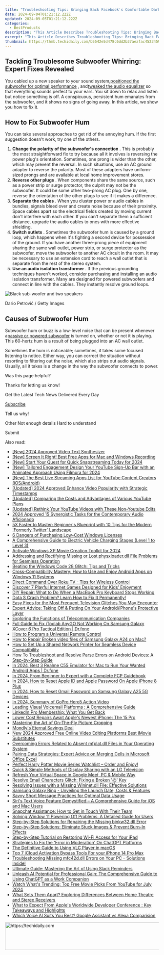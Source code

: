 ```yaml
---
title: "Troubleshooting Tips: Bringing Back Facebook's Comfortable Dark Theme"
date: 2024-09-04T01:21:12.222Z
updated: 2024-09-05T01:21:12.222Z
categories:
  - BestProducts
description: "This Article Describes Troubleshooting Tips: Bringing Back Facebook's Comfortable Dark Theme"
excerpt: "This Article Describes Troubleshooting Tips: Bringing Back Facebook's Comfortable Dark Theme"
thumbnail: https://thmb.techidaily.com/b5542e5d478c6dd2b37aeafac45234590634d7908fe5bd91d26afaf4f0bb4343.jpg
---
```


## Tackling Troublesome Subwoofer Whirring: Expert Fixes Revealed
 You cabled up a new speaker to your sound system,[positioned the subwoofer for optimal performance](https://www.lifewire.com/best-performance-for-subwoofer-3135131) , and[tweaked the audio equalizer](https://www.lifewire.com/adjust-frequencies-on-stereo-equalizer-3134898) so that everything sounds perfect to your ears. You sit down to relax and listen but notice something is off. A conspicuous, persistent hum emanates from the subwoofer, and it shows no signs of going away. In this article, we show you how to fix it.

## How to Fix Subwoofer Hum

 You can take several approaches to get rid of the annoying hum. If the first suggestion doesn't work, try one of the others.

1. **Change the polarity of the subwoofer's connection** . This is probably the most straightforward fix to try because all it involves is reversing the power plug's orientation. Sometimes, one prong is wider than the other, which may prevent the reversal. In such situations, use an AC ground adapter to reverse the polarity. Most of these adapters have uniform-sized prongs and are available at local home improvement stores.
2. **Reverse other plugs** . When components share the same source, such as a power strip or surge protector, the culprit may not be the subwoofer. It could be some other two-prong AC plug. One by one, reverse the orientation of the other plugs to see if it makes a difference.
3. **Separate the cables** . When you cluster power or audio cables in bundles, signals bleed over and create noise because of their proximity. Space cables apart so the electrical fields created by moving current don't interfere with each other. If you can't separate them a sufficient distance, upgrade the audio cables to ones with more effective shielding.
4. **Switch outlets** . Sometimes the subwoofer hum is caused by a ground loop, which happens when it's fighting a second device for possession of the ground. If you have another three-prong piece of equipment sharing the same wall outlet, power strip, or surge protector as the subwoofer, move the subwoofer to another AC circuit in the room. It may be necessary to use an extension cord to reach a wall outlet that is separate from the rest of the stereo system.
5. **Use an audio isolation transformer** . If the previous grounding techniques haven't worked, consider purchasing and installing an audio isolation transformer. Many are designed for powered subwoofers and connect in line with the cables. They instantly resolve ground loops.

![Black sub-woofer and two speakers](https://www.lifewire.com/thmb/ZnIO2ldgiiw1li9LZp7iCogWVS0=/1500x0/filters:no_upscale():max_bytes(150000):strip_icc():format(webp)/black-sub-woofer-and-two-speakers-1136832987-7043c3fa65864e878d8e287413ae66e7.jpg)

 Dario Petrović / Getty Images

## Causes of Subwoofer Hum

 Subwoofer hum or buzz is a low-level noise that can be present whenever a[passive or powered subwoofer](https://www.lifewire.com/passive-vs-powered-subwoofers-1847584) is turned on, whether or not it is playing. This 60-hertz hum is a result of being plugged into an AC wall outlet.

 Sometimes the hum is noticeable; sometimes, it takes some focused listening to notice. Either way, you can correct the situation without resorting to filtering out the noise, which also strips out audio signals. Usually, all it takes is a change in the way the subwoofer connects to power.

Was this page helpful?

Thanks for letting us know!

 Get the Latest Tech News Delivered Every Day

[Subscribe](https://www.lifewire.com/#)

Tell us why!

 Other  Not enough details  Hard to understand

 Submit

<ins class="adsbygoogle"
     style="display:block"
     data-ad-format="autorelaxed"
     data-ad-client="ca-pub-7571918770474297"
     data-ad-slot="1223367746"></ins>



<ins class="adsbygoogle"
     style="display:block"
     data-ad-client="ca-pub-7571918770474297"
     data-ad-slot="8358498916"
     data-ad-format="auto"
     data-full-width-responsive="true"></ins>

<span class="atpl-alsoreadstyle">Also read:</span>
<div><ul>
<li><a href="https://youtube-lab.techidaily.com/024-approved-video-text-synthesizer/"><u>[New] 2024 Approved  Video Text Synthesizer</u></a></li>
<li><a href="https://on-screen-recording.techidaily.com/new-screen-it-right-best-free-apps-for-mac-and-windows-recording/"><u>[New] Screen It Right! Best Free Apps for Mac and Windows Recording</u></a></li>
<li><a href="https://fox-blue.techidaily.com/new-start-your-quest-for-quick-snapstreaming-today-for-2024/"><u>[New] Start Your Quest for Quick Snapstreaming Today for 2024</u></a></li>
<li><a href="https://youtube-docs.techidaily.com/ailored-engagement-design-your-youtube-sign-up-bar-with-an-animated-approach-using-filmora-for-2024/"><u>[New] Tailored Engagement  Design Your YouTube Sign-Up Bar with an Animated Approach Using Filmora for 2024</u></a></li>
<li><a href="https://youtube-docs.techidaily.com/he-best-live-streaming-apps-list-for-youtube-content-creators-iosandroid/"><u>[New] The Best Live Streaming Apps List for YouTube Content Creators (iOS/Android)</u></a></li>
<li><a href="https://facebook-record-videos.techidaily.com/updated-2024-approved-enhance-video-popularity-with-strategic-timestamps/"><u>[Updated] 2024 Approved  Enhance Video Popularity with Strategic Timestamps</u></a></li>
<li><a href="https://youtube-clips.techidaily.com/updated-comparing-the-costs-and-advantages-of-various-youtube-plans/"><u>[Updated] Comparing the Costs and Advantages of Various YouTube Plans</u></a></li>
<li><a href="https://youtube-lab.techidaily.com/ed-rethink-your-youtube-videos-with-these-non-youtube-edits/"><u>[Updated] Rethink Your YouTube Videos with These Non-Youtube Edits</u></a></li>
<li><a href="https://extra-information.techidaily.com/2024-approved-15-synergistic-tasks-for-the-contemporary-audio-aficionado/"><u>2024 Approved  15 Synergistic Tasks for the Contemporary Audio Aficionado</u></a></li>
<li><a href="https://tech-renaissance.techidaily.com/5x-faster-to-master-beginners-blueprint-with-10-tips-for-the-modern-formerly-twitter-landscape/"><u>5X Faster to Master: Beginner's Blueprint with 10 Tips for the Modern 'Formerly Twitter' Landscape</u></a></li>
<li><a href="https://win11-tips.techidaily.com/6-dangers-of-purchasing-low-cost-windows-licenses/"><u>6 Dangers of Purchasing Low-Cost Windows Licenses</u></a></li>
<li><a href="https://tech-renaissance.techidaily.com/a-comprehensive-guide-to-electric-vehicle-charging-stages-level-1-to-level-3/"><u>A Comprehensive Guide to Electric Vehicle Charging Stages (Level 1 to Level 3)</u></a></li>
<li><a href="https://extra-lessons.techidaily.com/activate-windows-xp-movie-creation-toolkit-for-2024/"><u>Activate Windows XP Movie Creation Toolkit for 2024</u></a></li>
<li><a href="https://tech-renaissance.techidaily.com/addressing-and-rectifying-missing-or-lost-physxloaderdll-file-problems-for-seamless-operation/"><u>Addressing and Rectifying Missing or Lost physxloader.dll File Problems for Seamless Operation</u></a></li>
<li><a href="https://tech-renaissance.techidaily.com/beating-the-windows-code-28-glitch-tips-and-tricks/"><u>Beating the Windows Code 28 Glitch: Tips and Tricks</u></a></li>
<li><a href="https://tech-renaissance.techidaily.com/cross-compatibility-mastery-how-to-use-and-enjoy-android-apps-on-windows-11-systems/"><u>Cross-Compatibility Mastery: How to Use and Enjoy Android Apps on Windows 11 Systems</u></a></li>
<li><a href="https://tech-renaissance.techidaily.com/direct-command-over-roku-tv-tips-for-wireless-control/"><u>Direct Command Over Roku TV - Tips for Wireless Control</u></a></li>
<li><a href="https://tech-renaissance.techidaily.com/discover-7-playful-internet-games-designed-for-kids-enjoyment/"><u>Discover 7 Playful Internet Games Designed for Kids’ Enjoyment</u></a></li>
<li><a href="https://tech-renaissance.techidaily.com/diy-repair-what-to-do-when-a-macbook-pro-keyboard-stops-working/"><u>DIY Repair: What to Do When a MacBook Pro Keyboard Stops Working</u></a></li>
<li><a href="https://win-solutions.techidaily.com/1722989422140-dota-s-crash-problem-learn-how-to-fix-it-permanently/"><u>Dota S Crash Problem? Learn How to Fix It Permanently!</u></a></li>
<li><a href="https://tech-renaissance.techidaily.com/easy-fixes-for-the-most-frequent-television-glitches-you-may-encounter/"><u>Easy Fixes for the Most Frequent Television Glitches You May Encounter</u></a></li>
<li><a href="https://tech-renaissance.techidaily.com/expert-advice-taking-off-and-putting-on-your-androidiphones-protective-layer/"><u>Expert Advice: Taking Off & Putting On Your Android/iPhone's Protective Layer</u></a></li>
<li><a href="https://tech-renaissance.techidaily.com/exploring-the-functions-of-telecommunication-companies/"><u>Exploring the Functions of Telecommunication Companies</u></a></li>
<li><a href="https://fake-location.techidaily.com/full-guide-to-fix-itoolab-anygo-not-working-on-samsung-galaxy-xcover-6-pro-tactical-edition-drfone-by-drfone-virtual-android/"><u>Full Guide to Fix iToolab AnyGO Not Working On Samsung Galaxy XCover 6 Pro Tactical Edition | Dr.fone</u></a></li>
<li><a href="https://tech-renaissance.techidaily.com/how-to-program-a-universal-remote-control/"><u>How to Program a Universal Remote Control</u></a></li>
<li><a href="https://blog-min.techidaily.com/how-to-repair-broken-video-files-of-samsung-galaxy-a24-on-mac-by-stellar-video-repair-mobile-video-repair/"><u>How to Repair Broken video files of Samsung Galaxy A24 on Mac?</u></a></li>
<li><a href="https://tech-renaissance.techidaily.com/how-to-set-up-a-shared-network-printer-for-seamless-device-compatibility/"><u>How to Set Up a Shared Network Printer for Seamless Device Compatibility</u></a></li>
<li><a href="https://tech-renaissance.techidaily.com/how-to-troubleshoot-and-resolve-parse-errors-on-android-devices-a-step-by-step-guide/"><u>How To Troubleshoot and Resolve Parse Errors on Android Devices: A Step-by-Step Guide</u></a></li>
<li><a href="https://screen-mirror.techidaily.com/in-2024-best-3-realme-c55-emulator-for-mac-to-run-your-wanted-android-apps-drfone-by-drfone-android/"><u>In 2024, Best 3 Realme C55 Emulator for Mac to Run Your Wanted Android Apps | Dr.fone</u></a></li>
<li><a href="https://fox-access.techidaily.com/in-2024-from-beginner-to-expert-with-a-complete-fcp-guidebook/"><u>In 2024, From Beginner to Expert with a Complete FCP Guidebook</u></a></li>
<li><a href="https://apple-account.techidaily.com/in-2024-how-to-reset-apple-id-and-apple-password-on-apple-iphone-8-plus-by-drfone-ios/"><u>In 2024, How to Reset Apple ID and Apple Password On Apple iPhone 8 Plus</u></a></li>
<li><a href="https://android-unlock.techidaily.com/in-2024-how-to-reset-gmail-password-on-samsung-galaxy-a25-5g-devices-by-drfone-android/"><u>In 2024, How to Reset Gmail Password on Samsung Galaxy A25 5G Devices</u></a></li>
<li><a href="https://fox-info.techidaily.com/in-2024-summary-of-gopro-hero5-action-video/"><u>In 2024, Summary of GoPro Hero5 Action Video</u></a></li>
<li><a href="https://tech-renaissance.techidaily.com/leading-visual-voicemail-platforms-a-comprehensive-guide/"><u>Leading Visual Voicemail Platforms : A Comprehensive Guide</u></a></li>
<li><a href="https://buynow-reviews.techidaily.com/linkedin-pro-membership-what-you-get-back/"><u>LinkedIn Pro Membership: What You Get Back</u></a></li>
<li><a href="https://os-tips.techidaily.com/lower-cost-repairs-await-apples-newest-iphone-the-15-pro/"><u>Lower Cost Repairs Await Apple's Newest iPhone: The 15 Pro</u></a></li>
<li><a href="https://extra-lessons.techidaily.com/mastering-the-art-of-on-the-fly-picture-cropping/"><u>Mastering the Art of On-The-Fly Picture Cropping</u></a></li>
<li><a href="https://mondly-stories.techidaily.com/mondlys-eternal-savings-deal/"><u>Mondly's Eternal Savings Deal</u></a></li>
<li><a href="https://ai-driven-video-production.techidaily.com/new-2024-approved-free-online-video-editing-platforms-best-imovie-substitutes/"><u>New 2024 Approved Free Online Video Editing Platforms Best iMovie Substitutes</u></a></li>
<li><a href="https://tech-renaissance.techidaily.com/overcoming-errors-related-to-absent-mfplatdll-files-in-your-operating-system/"><u>Overcoming Errors Related to Absent mfplat.dll Files in Your Operating System</u></a></li>
<li><a href="https://tech-renaissance.techidaily.com/pairing-data-strategies-expert-advice-on-merging-cells-in-microsoft-office-excel/"><u>Pairing Data Strategies: Expert Advice on Merging Cells in Microsoft Office Excel</u></a></li>
<li><a href="https://tech-renaissance.techidaily.com/perfect-harry-potter-movie-series-watchlist-order-and-enjoy/"><u>Perfect Harry Potter Movie Series Watchlist – Order and Enjoy!</u></a></li>
<li><a href="https://tech-renaissance.techidaily.com/quick-and-simple-methods-of-display-sharing-with-an-lg-television/"><u>Quick & Simple Methods of Display Sharing with an LG Television</u></a></li>
<li><a href="https://screen-recording.techidaily.com/refresh-your-virtual-space-in-google-meet-pc-and-mobile-way/"><u>Refresh Your Virtual Space in Google Meet, PC & Mobile Way</u></a></li>
<li><a href="https://win-howtos.techidaily.com/resolve-email-characters-glitch-fixing-a-broken-key/"><u>Resolve Email Characters Glitch: Fixing a Broken '@' Key</u></a></li>
<li><a href="https://tech-renaissance.techidaily.com/resolving-issues-with-a-missing-wininetdll-file-effective-solutions/"><u>Resolving Issues with a Missing Wininet.dll File: Effective Solutions</u></a></li>
<li><a href="https://tech-renaissance.techidaily.com/samsung-galaxy-ring-unveiling-the-launch-date-costs-and-features/"><u>Samsung Galaxy Ring - Unveiling the Launch Date, Costs & Features</u></a></li>
<li><a href="https://tech-renaissance.techidaily.com/savvy-short-message-practices-for-optimal-data-usage/"><u>Savvy Short Message Practices for Optimal Data Usage</u></a></li>
<li><a href="https://tech-renaissance.techidaily.com/siris-text-voice-feature-demystified-a-comprehensive-guide-for-ios-and-mac-users/"><u>Siri's Text Voice Feature Demystified – A Comprehensive Guide for iOS and Mac Users</u></a></li>
<li><a href="https://tech-renaissance.techidaily.com/snapchat-assistance-how-to-get-in-touch-with-their-team/"><u>Snapchat Assistance: How to Get in Touch With Their Team</u></a></li>
<li><a href="https://tech-renaissance.techidaily.com/solving-window-11-powering-off-problems-a-detailed-guide-for-users/"><u>Solving Window 11 Powering Off Problems: A Detailed Guide for Users</u></a></li>
<li><a href="https://tech-renaissance.techidaily.com/step-by-step-solutions-for-repairing-the-missing-binkw32dll-error/"><u>Step-by-Step Solutions for Repairing the Missing binkw32.dll Error</u></a></li>
<li><a href="https://tech-renaissance.techidaily.com/step-by-step-solutions-eliminate-stuck-images-and-prevent-burn-in-effects/"><u>Step-by-Step Solutions: Eliminate Stuck Images & Prevent Burn-In Effects</u></a></li>
<li><a href="https://tech-renaissance.techidaily.com/step-by-step-tutorial-on-restoring-wi-fi-access-for-your-ipad/"><u>Step-by-Step Tutorial on Restoring Wi-Fi Access for Your iPad</u></a></li>
<li><a href="https://tech-renaissance.techidaily.com/strategies-to-fix-the-error-in-moderation-on-chatgpt-platforms/"><u>Strategies to Fix the 'Error in Moderation' On ChatGPT Platforms</u></a></li>
<li><a href="https://extra-lessons.techidaily.com/the-definitive-guide-to-using-vlc-player-in-macos/"><u>The Definitive Guide to Using VLC Player in macOS</u></a></li>
<li><a href="https://activate-lock.techidaily.com/top-7-icloud-activation-bypass-tools-for-your-iphone-14-pro-max-by-drfone-ios/"><u>Top 7 iCloud Activation Bypass Tools For your iPhone 14 Pro Max</u></a></li>
<li><a href="https://tech-renaissance.techidaily.com/troubleshooting-missing-mfc42ddll-errors-on-your-pc-solutions-inside/"><u>Troubleshooting Missing mfc42d.dll Errors on Your PC – Solutions Inside!</u></a></li>
<li><a href="https://tech-recovery.techidaily.com/ultimate-guide-mastering-the-art-of-using-slack-reminders/"><u>Ultimate Guide: Mastering the Art of Using Slack Reminders</u></a></li>
<li><a href="https://tech-haven.techidaily.com/unleash-ai-potential-for-professional-gain-the-comprehensive-guide-to-using-chatgpt-as-a-work-companion/"><u>Unleash AI Potential for Professional Gain: The Comprehensive Guide to Using ChatGPT as a Work Companion</u></a></li>
<li><a href="https://tech-renaissance.techidaily.com/watch-whats-trending-top-free-movie-picks-from-youtube-for-july-2024/"><u>Watch What's Trending: Top Free Movie Picks From YouTube for July 2024</u></a></li>
<li><a href="https://tech-renaissance.techidaily.com/what-sets-them-apart-exploring-differences-between-home-theatre-and-stereo-receivers/"><u>What Sets Them Apart? Exploring Differences Between Home Theatre and Stereo Receivers</u></a></li>
<li><a href="https://tech-renaissance.techidaily.com/1722863860392-what-to-expect-from-apples-worldwide-developer-conference-key-takeaways-and-highlights/"><u>What to Expect From Apple's Worldwide Developer Conference : Key Takeaways and Highlights</u></a></li>
<li><a href="https://tech-renaissance.techidaily.com/which-voice-ai-suits-you-best-google-assistant-vs-alexa-comparision/"><u>Which Voice AI Suits You Best? Google Assistant vs Alexa Comparision</u></a></li>
</ul></div>

<!-- affiliate ads begin -->
<a href="https://appsumo.8odi.net/c/5597632/2105860/7443" target="_top" id="2105860">
  <img src="//a.impactradius-go.com/display-ad/7443-2105860" border="0" alt="https://techidaily.com" width="728" height="90"/>
</a>
<img height="0" width="0" src="https://appsumo.8odi.net/i/5597632/2105860/7443" style="position:absolute;visibility:hidden;" border="0" />
<!-- affiliate ads end -->